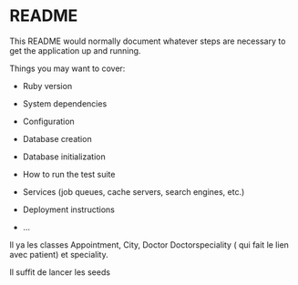 # README

This README would normally document whatever steps are necessary to get the
application up and running.

Things you may want to cover:

* Ruby version

* System dependencies

* Configuration

* Database creation

* Database initialization

* How to run the test suite

* Services (job queues, cache servers, search engines, etc.)

* Deployment instructions

* ...

Il ya les classes Appointment, City, Doctor Doctorspeciality ( qui fait le lien avec patient) 
et speciality.

Il suffit de lancer les seeds
